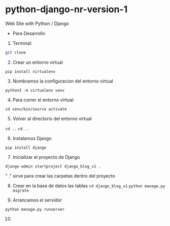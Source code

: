 # python-django-nr-version-1
Web Site with Python / Django

- Para Desarrollo

1. Terminal:

```bash
git clone
```

2. Crear un entorno virtual

`pip install virtualenv`

3. Nombramos la configuracion del entorno virtual

`python3 -m virtualenv venv`

4. Para correr el entorno virtual:

`cd venv/bin/source activate`

5. Volver al directorio del entorno virtual

`cd ..`
`cd ..`

6. Instalamos Django

`pip install django`

7. Inicializar el proyecto de Django

`django-admin startproject django_blog_v1 .` 

" ." sirve para crear las carpetas dentro del proyecto

8. Crear en la base de datos las tablas
`cd django_blog_v1`
`python manage.py migrate`

9. Arrancamos el servidor

`python manage.py runserver`

10. 






